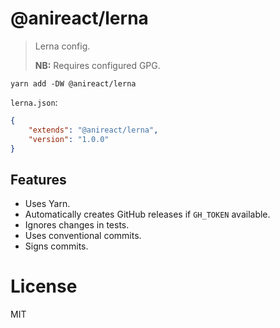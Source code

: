 # @anireact/lerna

> Lerna config.
>
> **NB:** Requires configured GPG.

```
yarn add -DW @anireact/lerna
```

`lerna.json`:

```json
{
    "extends": "@anireact/lerna",
    "version": "1.0.0"
}
```

## Features

-   Uses Yarn.
-   Automatically creates GitHub releases if `GH_TOKEN` available.
-   Ignores changes in tests.
-   Uses conventional commits.
-   Signs commits.

# License

MIT
